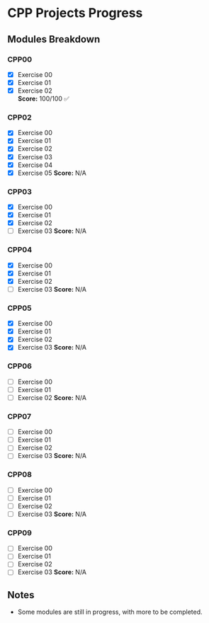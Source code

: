 # CPP Projects Progress

## Modules Breakdown

### CPP00
- [x] Exercise 00
- [x] Exercise 01
- [x] Exercise 02  
**Score:** 100/100 ✅

### CPP02
- [x] Exercise 00
- [x] Exercise 01
- [x] Exercise 02
- [x] Exercise 03
- [x] Exercise 04
- [x] Exercise 05
**Score:** N/A

### CPP03
- [x] Exercise 00
- [x] Exercise 01
- [x] Exercise 02
- [ ] Exercise 03
**Score:** N/A

### CPP04
- [x] Exercise 00
- [x] Exercise 01
- [x] Exercise 02
- [ ] Exercise 03
**Score:** N/A

### CPP05
- [x] Exercise 00
- [x] Exercise 01
- [x] Exercise 02
- [x] Exercise 03
**Score:** N/A

### CPP06
- [ ] Exercise 00
- [ ] Exercise 01
- [ ] Exercise 02
**Score:** N/A

### CPP07
- [ ] Exercise 00
- [ ] Exercise 01
- [ ] Exercise 02
- [ ] Exercise 03
**Score:** N/A

### CPP08
- [ ] Exercise 00
- [ ] Exercise 01
- [ ] Exercise 02
- [ ] Exercise 03
**Score:** N/A

### CPP09
- [ ] Exercise 00
- [ ] Exercise 01
- [ ] Exercise 02
- [ ] Exercise 03
**Score:** N/A

## Notes
- Some modules are still in progress, with more to be completed.
